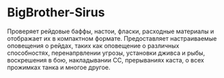 # BigBrother-Sirus
Проверяет рейдовые баффы, настои, фласки, расходные материалы и отображает их в компактном формате.
Предоставляет настраиваемые оповещения о рейдах, таких как оповещение о различных способностях, перенапрвлении угрозы, установки дживса и рыбы, воскрешения в бою, накладывании СС, прерываниях каста, о всех прожимках танка и многое другое.
